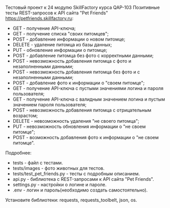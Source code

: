 Тестовый проект к 24 модулю SkillFactory курса QAP-103
Позитивные тесты REST-запросов к API сайта "Pet Friends" https://petfriends.skillfactory.ru:

- GET - получение API-ключа;
- GET - получение списка "своих питомцев";
- POST - добавление информации о новом питомце;
- DELETE - удаление питомца из базы данных;
- PUT - обновление информации о питомце;
- POST - добавление питомца без фото с корректными данными;
- POST - невозможность добавления питомца с фото и незаполненными данными;
- POST - невозможность добавления питомца без фото и с незаполненными данными;
- POST - добавление фото к информации о "своем питомце";
- GET - получение API-ключа c пустыми значениями логина и пароля пользователя;
- GET - получение API-ключа c валидным значением логина и пустым значением пароля пользователя;
- POST - невозможность добавления питомца с отрицательным возрастом;
- DELETE - невозможность удаления "не своего питомца";
- PUT - невозможность обновления информации о "не своем питомце";
- POST - возможность добавления фото к информации о "не своем питомце".

Подробнее:

- tests - файл с тестами.
- tests/images - фото животных для тестов.
- tests/test_pet_friends.py - тесты с подробным описанием.
- api.py - библиотека с REST-запросами к API сайта "Pet Friends".
- settings.py - настройки о логине и пароле.
- .env - логин и пароль(необходимо создать самостоятельно).

Установите библиотеки: requests, requests_toolbelt, json, os.